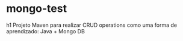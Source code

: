 mongo-test
==========

h1 Projeto Maven para realizar CRUD operations como uma forma de aprendizado: Java + Mongo DB

